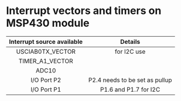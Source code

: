 # Interrupt vectors and timers on MSP430 module

| Interrupt source available |             Details            |
|:--------------------------:|:------------------------------:|
| USCIAB0TX_VECTOR           | for I2C use                    |
| TIMER_A1_VECTOR            |                                |
| ADC10                      |                                |
| I/O Port P2                | P2.4 needs to be set as pullup |
| I/O Port P1                | P1.6 and P1.7 for I2C          |